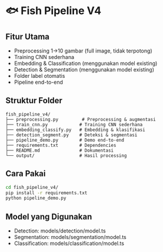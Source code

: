 # 🐟 Fish Pipeline V4

## Fitur Utama
- Preprocessing 1→10 gambar (full image, tidak terpotong)
- Training CNN sederhana
- Embedding & Classification (menggunakan model existing)
- Detection & Segmentation (menggunakan model existing)
- Folder label otomatis
- Pipeline end-to-end

## Struktur Folder
```
fish_pipeline_v4/
├── preprocessing.py         # Preprocessing & augmentasi
├── train_cnn.py            # Training CNN sederhana
├── embedding_classify.py   # Embedding & klasifikasi
├── detection_segment.py    # Deteksi & segmentasi
├── pipeline_demo.py        # Demo end-to-end
├── requirements.txt        # Dependencies
├── README.md               # Dokumentasi
└── output/                 # Hasil processing
```

## Cara Pakai
```bash
cd fish_pipeline_v4/
pip install -r requirements.txt
python pipeline_demo.py
```

## Model yang Digunakan
- Detection: models/detection/model.ts
- Segmentation: models/segmentation/model.ts
- Classification: models/classification/model.ts
